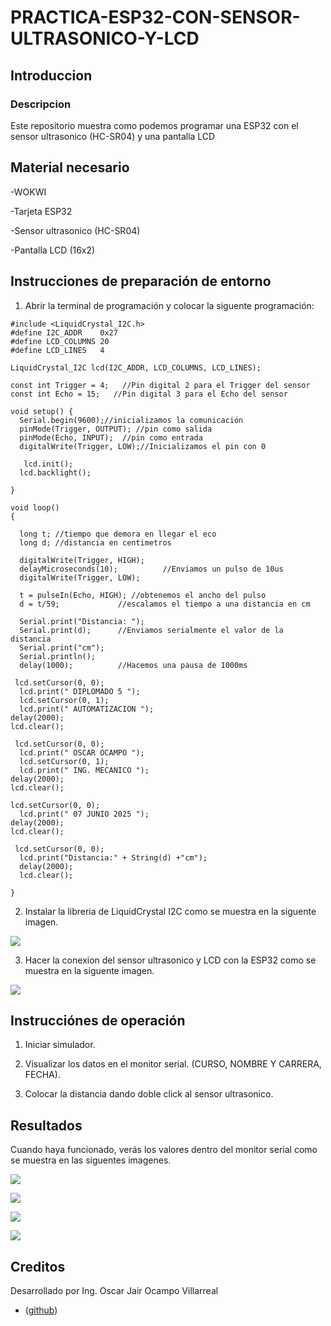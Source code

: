 # PRACTICA-ESP32-CON-SENSOR-ULTRASONICO-Y-LCD

## Introduccion

### Descripcion

Este repositorio muestra como podemos programar una ESP32 con el sensor ultrasonico (HC-SR04) y una pantalla LCD

## Material necesario

-WOKWI

-Tarjeta ESP32

-Sensor ultrasonico (HC-SR04)

-Pantalla LCD (16x2)

## Instrucciones de preparación de entorno

1. Abrir la terminal de programación y colocar la siguente programación:

```
#include <LiquidCrystal_I2C.h>
#define I2C_ADDR    0x27
#define LCD_COLUMNS 20
#define LCD_LINES   4

LiquidCrystal_I2C lcd(I2C_ADDR, LCD_COLUMNS, LCD_LINES);

const int Trigger = 4;   //Pin digital 2 para el Trigger del sensor
const int Echo = 15;   //Pin digital 3 para el Echo del sensor

void setup() {
  Serial.begin(9600);//inicializamos la comunicación
  pinMode(Trigger, OUTPUT); //pin como salida
  pinMode(Echo, INPUT);  //pin como entrada
  digitalWrite(Trigger, LOW);//Inicializamos el pin con 0

   lcd.init();
  lcd.backlight();

}

void loop()
{

  long t; //tiempo que demora en llegar el eco
  long d; //distancia en centimetros

  digitalWrite(Trigger, HIGH);
  delayMicroseconds(10);          //Enviamos un pulso de 10us
  digitalWrite(Trigger, LOW);
  
  t = pulseIn(Echo, HIGH); //obtenemos el ancho del pulso
  d = t/59;             //escalamos el tiempo a una distancia en cm
  
  Serial.print("Distancia: ");
  Serial.print(d);      //Enviamos serialmente el valor de la distancia
  Serial.print("cm");
  Serial.println();
  delay(1000);          //Hacemos una pausa de 1000ms

 lcd.setCursor(0, 0);
  lcd.print(" DIPLOMADO 5 ");
  lcd.setCursor(0, 1);
  lcd.print(" AUTOMATIZACION ");
delay(2000);
lcd.clear();
 
 lcd.setCursor(0, 0);
  lcd.print(" OSCAR OCAMPO ");
  lcd.setCursor(0, 1);
  lcd.print(" ING. MECANICO ");
delay(2000);
lcd.clear();

lcd.setCursor(0, 0);
  lcd.print(" 07 JUNIO 2025 ");
delay(2000);
lcd.clear();

 lcd.setCursor(0, 0);
  lcd.print("Distancia:" + String(d) +"cm");
  delay(2000);
  lcd.clear();

}
```

2. Instalar la libreria de LiquidCrystal I2C como se muestra en la siguente imagen.

![](https://github.com/OSCAROV2058/PRACTICA-ESP32-CON-SENSOR-ULTRASONICO/blob/main/image%20(9).png?raw=true)

3. Hacer la conexion del sensor ultrasonico y LCD con la ESP32 como se muestra en la siguente imagen.

![](https://github.com/OSCAROV2058/PRACTICA-ESP32-CON-SENSOR-ULTRASONICO/blob/main/image%20(8).png?raw=true)

## Instrucciónes de operación

1. Iniciar simulador.

2. Visualizar los datos en el monitor serial. (CURSO, NOMBRE Y CARRERA, FECHA).

3. Colocar la distancia dando doble click al sensor ultrasonico.

## Resultados

Cuando haya funcionado, verás los valores dentro del monitor serial como se muestra en las siguentes imagenes.

![](https://github.com/OSCAROV2058/PRACTICA-ESP32-CON-SENSOR-ULTRASONICO/blob/main/image%20(10).png?raw=true)

![](https://github.com/OSCAROV2058/PRACTICA-ESP32-CON-SENSOR-ULTRASONICO/blob/main/image%20(11).png?raw=true)

![](https://github.com/OSCAROV2058/PRACTICA-ESP32-CON-SENSOR-ULTRASONICO/blob/main/image%20(12).png?raw=true)

![](https://github.com/OSCAROV2058/PRACTICA-ESP32-CON-SENSOR-ULTRASONICO/blob/main/image%20(13).png?raw=true)

## Creditos

Desarrollado por Ing. Oscar Jair Ocampo Villarreal
- ([github](https://github.com/OSCAROV2058))
